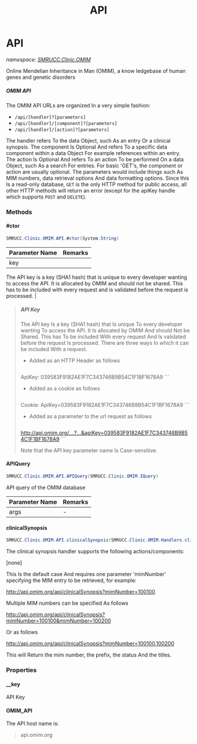 ﻿---
title: API
---

# API
_namespace: [SMRUCC.Clinic.OMIM](N-SMRUCC.Clinic.OMIM.html)_

Online Mendelian Inheritance in Man (OMIM), a know ledgebase of human genes and genetic disorders
 
 ##### OMIM API
 
 The OMIM API URLs are organized In a very simple fashion:

 + ``/api/[handler]?[parameters]``
 + ``/api/[handler]/[component]?[parameters]``
 + ``/api/[handler]/[action]?[parameters]``

 The handler refers To the data Object, such As an entry Or a clinical synopsis.
 The component Is Optional And refers To a specific data component within a data Object 
 For example references within an entry.
 The action Is Optional And refers To an action To be performed On a data Object, such 
 As a search For entries.
 For basic 'GET's, the component or action are usually optional.
 The parameters would include things such As MIM numbers, data retrieval options And data 
 formatting options.
 Since this Is a read-only database, ``GET`` is the only HTTP method for public access, all 
 other HTTP methods will return an error (except for the apiKey handle which supports 
 ``POST`` and ``DELETE``).



### Methods

#### #ctor
```csharp
SMRUCC.Clinic.OMIM.API.#ctor(System.String)
```


|Parameter Name|Remarks|
|--------------|-------|
|key|
 The API key is a key (SHA1 hash) that is unique to every developer wanting to access the API. 
 It is allocated by OMIM and should not be shared. This has to be included with every request 
 and is validated before the request is processed.
 |

> 
>  ##### API Key
> 
>  The API key Is a key (SHA1 hash) that Is unique To every developer wanting To access the API. 
>  It Is allocated by OMIM And should Not be Shared. This has To be included With every request 
>  And Is validated before the request Is processed. There are three ways In which it can be 
>  included With a request.
> 
>  + Added as an HTTP Header as follows
>     ```
>  ApiKey: 039583F9182AE1F7C343746B9B54C1F1BF1678A9
>     ```
>     
>  + Added as a cookie as follows
>     ```
>  Cookie: ApiKey=039583F9182AE1F7C343746B9B54C1F1BF1678A9
>     ```
>     
>  + Added as a parameter to the url request as follows
>     ```
>  http://api.omim.org/....?...&apiKey=039583F9182AE1F7C343746B9B54C1F1BF1678A9
>     ```
>     
>  Note that the API key parameter name Is Case-sensitive.
>  

#### APIQuery
```csharp
SMRUCC.Clinic.OMIM.API.APIQuery(SMRUCC.Clinic.OMIM.IQuery)
```
API query of the OMIM database

|Parameter Name|Remarks|
|--------------|-------|
|args|-|


#### clinicalSynopsis
```csharp
SMRUCC.Clinic.OMIM.API.clinicalSynopsis(SMRUCC.Clinic.OMIM.Handlers.clinicalSynopsis.clinicalSynopsisQuery)
```
The clinical synopsis handler supports the following actions/components:

 [none]
 
 This Is the default case And requires one parameter 'mimNumber' specifying the MIM entry to be retrieved, for example:
 
 http://api.omim.org/api/clinicalSynopsis?mimNumber=100100
 
 Multiple MIM numbers can be specified As follows
 
 http://api.omim.org/api/clinicalSynopsis?mimNumber=100100&mimNumber=100200
 
 Or as follows
 
 http://api.omim.org/api/clinicalSynopsis?mimNumber=100100,100200
 
 This will Return the mim number, the prefix, the status And the titles.


### Properties

#### __key
API Key
#### OMIM_API
The API host name is:
 
 > api.omim.org
